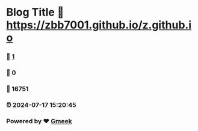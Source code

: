 # Blog Title :link: https://zbb7001.github.io/z.github.io 
### :page_facing_up: [1](https://zbb7001.github.io/z.github.io/tag.html) 
### :speech_balloon: 0 
### :hibiscus: 16751 
### :alarm_clock: 2024-07-17 15:20:45 
### Powered by :heart: [Gmeek](https://github.com/Meekdai/Gmeek)
